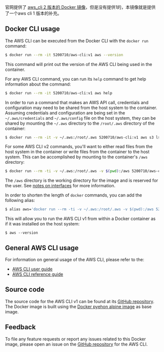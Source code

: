 官网提供了 [aws_cli 2 版本的 Docker 镜像](https://hub.docker.com/r/amazon/aws-cli)，但是没有提供1的，本镜像就是提供了一个aws cli 1 版本的补充。

## Docker CLI usage

The AWS CLI can be executed from the Docker CLI with the `docker run` command:

```bash
$ docker run --rm -it 5200710/aws-cli:v1 aws --version
```

This command will print out the version of the AWS CLI being used in the container. 

For any AWS CLI command, you can run its `help` command to get help information about the command:

```bash
$ docker run --rm -it 5200710/aws-cli:v1 aws help
```

In order to run a command that makes an AWS API call, credentials and configuration may need to be shared from the host system to the container. Assuming credentials and configuration are being set in the `~/.aws/credentials` and `~/.aws/config` file on the host system, they can be shared by mounting the `~/.aws` directory to the `/root/.aws` directory of the container:

```bash
$ docker run --rm -it -v ~/.aws:/root/.aws 5200710/aws-cli:v1 aws s3 ls
```

For some AWS CLI v2 commands, you'll want to either read files from the host system in the container or write files from the container to the host system. This can be accomplished by mounting to the container's `/aws` directory:

```bash
$ docker run --rm -ti -v ~/.aws:/root/.aws -v $(pwd):/aws 5200710/aws-cli:v1 aws s3 cp s3://aws-cli-docker-demo/hello .
```

The `/aws` directory is the working directory for the image and is reserved for the user. See [notes on interfaces](https://hub.docker.com/r/amazon/aws-cli#notes-on-interfaces-and-backwards-compatibility-of-docker-image) for more information.

In order to shorten the length of `docker` commands, you can add the following alias:

```bash
$ alias aws='docker run --rm -ti -v ~/.aws:/root/.aws -v $(pwd):/aws 5200710/aws-cli:v1 aws'
```

This will allow you to run the AWS CLI v1 from within a Docker container as if it was installed on the host system:

```
$ aws --version
```

## General AWS CLI usage

For information on general usage of the AWS CLI, please refer to the:

- [AWS CLI user guide](https://docs.aws.amazon.com/cli/latest/userguide/cli-chap-welcome.html)
- [AWS CLI reference guide](https://docs.aws.amazon.com/cli/latest/reference/)

## Source code

The source code for the AWS CLI v1 can be found at its [GitHub repository](https://github.com/yutianaiqingtian/basic-env-build/aws_cli). The Docker image is built using the [Docker pyehon alpine image](https://hub.docker.com/_/python?tab=tags&page=1&name=2.7) as base image.

## Feedback

To file any feature requests or report any issues related to this Docker image, please open an issue on the [GitHub repository](https://github.com/aws/aws-cli) for the AWS CLI.